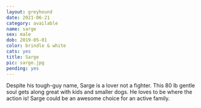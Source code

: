 ```yaml
---
layout: greyhound
date: 2021-06-21
category: available
name: sarge
sex: male
dob: 2019-05-01
color: brindle & white
cats: yes
title: Sarge
pic: sarge.jpg
pending: yes
---
```

Despite his tough-guy name, Sarge is a lover not a fighter. This 80 lb gentle soul gets along great with kids and smaller dogs. He loves to be where the action is! Sarge could be an awesome choice for an active family.

